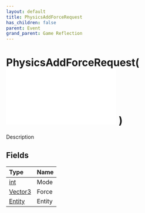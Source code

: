 ```yaml
---
layout: default
title: PhysicsAddForceRequest
has_children: false
parent: Event
grand_parent: Game Reflection
---
```

# PhysicsAddForceRequest( ![ EntityEventBase ](/game-reflection/events/entity_event_base.md) )
Description 

## Fields
| Type | Name |
|:-------------|:--------------|
| [int](/game-reflection/enums/int.md) | Mode |
| [Vector3](/game-reflection/classes/vector3.md) | Force |
| [Entity](/game-reflection/classes/entity.md) | Entity |
